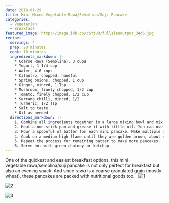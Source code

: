 ```yaml
---
date: 2018-01-29
title: Mini Mixed Vegetable Rawa/Semolina/Suji Pancake
categories:
  - Vegetarian
  - Breakfast
featured_image: http://image.ibb.co/cSYtUR/fullsizeoutput_34d6.jpg
recipe:
  servings: 4
  prep: 20 minutes
  cook: 10 minutes
  ingredients_markdown: |-
    * Coarse Rawa (Semolina), 3 cups
    * Yogurt, 1 1/4 cup
    * Water, 4-6 cups
    * Cilantro, chopped, handful
    * Spring onions, chopped, 1 cup
    * Ginger, minced, 1 Tsp
    * Mushroom, finely chopped, 1/2 cup
    * Tomato, finely chopped, 1/2 cup
    * Serrano chilli, minced, 1/2
    * Turmeric, 1/2 Tsp
    * Salt to taste
    * Oil as needed
  directions_markdown: |-
    1. Combine all ingredients together in a large mixing bowl and mix well. Set batter aside for 15 minutes.
    2. Heat a non-stick pan and grease it with little oil. You can use mini pancake pan too.
    3. Pour a spoonful of batter for each mini pancake. Make multiple if you are using a big pan.
    4. Cook on a medium-high flame until they are golden brown, about 4-5 minutes. Flip and add little more oil along the edges of the pan and cook until golden brown.
    5. Repeat the process for remaining batter to make more pancakes.
    6. Serve hot with green chutney or ketchup.
---
```

One of the quickest and easiest breakfast options, this mini vegetable rawa/semolina/suji pancake is not only perfect for breakfast but also an evening snack. And since rawa is a coarse granulated grain (mostly wheat), these pancakes are packed with nutritional goods too.
 
![1](http://image.ibb.co/czLMim/fullsizeoutput_34e3.jpg)

![2](http://image.ibb.co/hrea9R/fullsizeoutput_34df.jpg)

![3](http://image.ibb.co/mVu8UR/fullsizeoutput_34dd.jpg)
